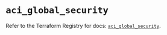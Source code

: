 # `aci_global_security`

Refer to the Terraform Registry for docs: [`aci_global_security`](https://registry.terraform.io/providers/ciscodevnet/aci/2.17.0/docs/resources/global_security).
